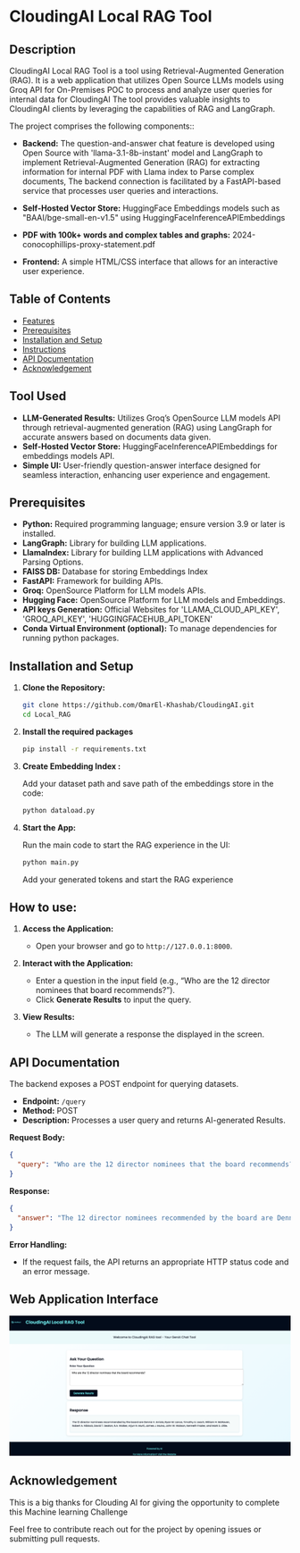 # CloudingAI Local RAG Tool

##  Description
CloudingAI Local RAG Tool is a tool using Retrieval-Augmented Generation (RAG).
It is a web application that utilizes Open Source LLMs models using Groq API for On-Premises POC
to process and analyze user queries for internal data for CloudingAI
The tool provides valuable insights to CloudingAI clients by 
leveraging the capabilities of RAG and LangGraph.

The project comprises the following components::

- **Backend:** The question-and-answer chat feature is developed using Open Source with 'llama-3.1-8b-instant' model and LangGraph to implement Retrieval-Augmented Generation (RAG) 
for extracting information for internal PDF with Llama index to Parse complex documents, The backend connection is facilitated by a FastAPI-based service that processes user queries and interactions.

- **Self-Hosted Vector Store:** HuggingFace Embeddings models such as "BAAI/bge-small-en-v1.5"  using HuggingFaceInferenceAPIEmbeddings
- **PDF with 100k+ words and complex tables and graphs:** 2024-conocophillips-proxy-statement.pdf

- **Frontend:** A simple HTML/CSS interface that allows for an interactive user experience.

## Table of Contents

- [Features](#features)
- [Prerequisites](#prerequisites)
- [Installation and Setup](#installation-and-setup)
- [Instructions](#Instructions)
- [API Documentation](#api-documentation)
- [Acknowledgement](#Acknowledgement)

## Tool Used

- **LLM-Generated Results:** Utilizes Groq’s OpenSource LLM models API through retrieval-augmented generation (RAG) using LangGraph for accurate answers based on documents data given.
- **Self-Hosted Vector Store:** HuggingFaceInferenceAPIEmbeddings for embeddings models API.
- **Simple UI:** User-friendly question-answer interface designed for seamless interaction, enhancing user experience and engagement.

## Prerequisites

- **Python:** Required programming language; ensure version 3.9 or later is installed.
- **LangGraph:** Library for building LLM applications.
- **LlamaIndex:** Library for building LLM applications with Advanced Parsing Options.
- **FAISS DB:** Database for storing Embeddings Index
- **FastAPI:** Framework for building APIs.
- **Groq:** OpenSource Platform for LLM models APIs.
- **Hugging Face:** OpenSource Platform for LLM models and Embeddings.
- **API keys Generation:**   Official Websites for 'LLAMA_CLOUD_API_KEY', 'GROQ_API_KEY', 'HUGGINGFACEHUB_API_TOKEN' 
- **Conda Virtual Environment (optional):** To manage dependencies for running python packages.

## Installation and Setup

1. **Clone the Repository:**

	```sh
	git clone https://github.com/OmarEl-Khashab/CloudingAI.git
	cd Local_RAG
	```

2. **Install the required packages** 

	```sh
	pip install -r requirements.txt
	```
 
3. **Create Embedding Index :**

	Add your dataset path and save path of the embeddings store in the code:
	```sh
	python dataload.py
	```

4. **Start the App:**

	Run the main code to start the RAG experience in the UI:

	```sh
	python main.py
	```
 	Add your generated tokens and start the RAG experience 

## How to use:

1. **Access the Application:**

	- Open your browser and go to `http://127.0.0.1:8000`.


2. **Interact with the Application:**

	- Enter a question in the input field (e.g., “Who are the 12 director nominees that board recommends?”).
	- Click **Generate Results** to input the query.


3. **View Results:**
	- The LLM will generate a response the  displayed in the screen.
## API Documentation

The backend exposes a POST endpoint for querying datasets.

- **Endpoint:** `/query`
- **Method:** POST
- **Description:** Processes a user query and returns AI-generated Results.

**Request Body:**

```json
{
  "query": "Who are the 12 director nominees that the board recommends?"
}
```

**Response:**

```json
{
  "answer": "The 12 director nominees recommended by the board are Dennis V. Arriola, Ryan M. Lance, Timothy A. Leach, William H. McRaven, Robert A. Niblock, David T. Seaton, R.A. Walker, Arjun N. Murti, James J. Mulva, John W. Watson, Kenneth Frazier, and Mark S. Little."
}
```

**Error Handling:**

- If the request fails, the API returns an appropriate HTTP status code and an error message.

## Web Application Interface



<p align="center">
  <img src="/RAG.png" alt="My Image" width="700"/>
</p>

## Acknowledgement

This is a big thanks for Clouding AI for giving the opportunity to complete this Machine learning Challenge

Feel free to contribute reach out for the project by opening issues or submitting pull requests.
